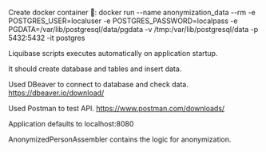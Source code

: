 Create docker container 🐋: 
docker run --name anonymization_data --rm -e POSTGRES_USER=localuser -e POSTGRES_PASSWORD=localpass 
-e PGDATA=/var/lib/postgresql/data/pgdata 
-v /tmp:/var/lib/postgresql/data -p 5432:5432 -it postgres

Liquibase scripts executes automatically on application startup.

It should create database and tables and insert data.

Used DBeaver to connect to database and check data. https://dbeaver.io/download/

Used Postman to test API. https://www.postman.com/downloads/

Application defaults to localhost:8080

AnonymizedPersonAssembler contains the logic for anonymization.

